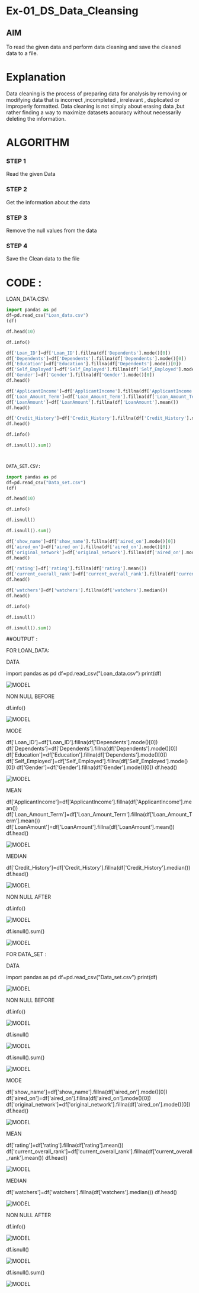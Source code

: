# Ex-01_DS_Data_Cleansing


## AIM
To read the given data and perform data cleaning and save the cleaned data to a file. 

# Explanation
Data cleaning is the process of preparing data for analysis by removing or modifying data that is incorrect ,incompleted , irrelevant , duplicated or improperly formatted. 
Data cleaning is not simply about erasing data ,but rather finding a way to maximize datasets accuracy without necessarily deleting the information. 

# ALGORITHM

### STEP 1

Read the given Data
### STEP 2

Get the information about the data
### STEP 3

Remove the null values from the data
### STEP 4

Save the Clean data to the file

# CODE :
LOAN_DATA.CSV:
```python
import pandas as pd
df=pd.read_csv("Loan_data.csv")
(df)

df.head(10)

df.info()

df['Loan_ID']=df['Loan_ID'].fillna(df['Dependents'].mode()[0])
df['Dependents']=df['Dependents'].fillna(df['Dependents'].mode()[0])
df['Education']=df['Education'].fillna(df['Dependents'].mode()[0])
df['Self_Employed']=df['Self_Employed'].fillna(df['Self_Employed'].mode()[0])
df['Gender']=df['Gender'].fillna(df['Gender'].mode()[0])
df.head()

df['ApplicantIncome']=df['ApplicantIncome'].fillna(df['ApplicantIncome'].mean())
df['Loan_Amount_Term']=df['Loan_Amount_Term'].fillna(df['Loan_Amount_Term'].mean())
df['LoanAmount']=df['LoanAmount'].fillna(df['LoanAmount'].mean())
df.head()

df['Credit_History']=df['Credit_History'].fillna(df['Credit_History'].median())
df.head()

df.info()

df.isnull().sum()



DATA_SET.CSV:

import pandas as pd
df=pd.read_csv("Data_set.csv")
(df)

df.head(10)

df.info()

df.isnull()

df.isnull().sum()

df['show_name']=df['show_name'].fillna(df['aired_on'].mode()[0])
df['aired_on']=df['aired_on'].fillna(df['aired_on'].mode()[0])
df['original_network']=df['original_network'].fillna(df['aired_on'].mode()[0])
df.head()

df['rating']=df['rating'].fillna(df['rating'].mean())
df['current_overall_rank']=df['current_overall_rank'].fillna(df['current_overall_rank'].mean())
df.head()

df['watchers']=df['watchers'].fillna(df['watchers'].median())
df.head()

df.info()

df.isnull()

df.isnull().sum()
```

##OUTPUT :

FOR LOAN_DATA:

DATA

import pandas as pd
df=pd.read_csv("Loan_data.csv")
print(df)

![MODEL](https://github.com/soundariyan18/ODD2023-Datascience-Ex01/blob/main/Screenshot%202023-08-26%20175623.png)

NON NULL BEFORE

df.info()

![MODEL](https://github.com/soundariyan18/ODD2023-Datascience-Ex01/blob/main/Screenshot%202023-08-26%20175649.png)

MODE

df['Loan_ID']=df['Loan_ID'].fillna(df['Dependents'].mode()[0])
df['Dependents']=df['Dependents'].fillna(df['Dependents'].mode()[0])
df['Education']=df['Education'].fillna(df['Dependents'].mode()[0])
df['Self_Employed']=df['Self_Employed'].fillna(df['Self_Employed'].mode()[0])
df['Gender']=df['Gender'].fillna(df['Gender'].mode()[0])
df.head()

![MODEL](https://github.com/soundariyan18/ODD2023-Datascience-Ex01/blob/main/Screenshot%202023-08-26%20175707.png)

MEAN

df['ApplicantIncome']=df['ApplicantIncome'].fillna(df['ApplicantIncome'].mean())
df['Loan_Amount_Term']=df['Loan_Amount_Term'].fillna(df['Loan_Amount_Term'].mean())
df['LoanAmount']=df['LoanAmount'].fillna(df['LoanAmount'].mean())
df.head()

![MODEL](https://github.com/soundariyan18/ODD2023-Datascience-Ex01/blob/main/Screenshot%202023-08-26%20175755.png)

MEDIAN

df['Credit_History']=df['Credit_History'].fillna(df['Credit_History'].median())
df.head()

![MODEL](https://github.com/soundariyan18/ODD2023-Datascience-Ex01/blob/main/Screenshot%202023-08-26%20175818.png)

NON NULL AFTER

df.info()

![MODEL](https://github.com/soundariyan18/ODD2023-Datascience-Ex01/blob/main/Screenshot%202023-08-26%20175841.png)

df.isnull().sum()

![MODEL]()



FOR DATA_SET :

DATA

import pandas as pd
df=pd.read_csv("Data_set.csv")
print(df)

![MODEL]()

NON NULL BEFORE

df.info()

![MODEL]()

df.isnull()

![MODEL]()

df.isnull().sum()

![MODEL]()

MODE

df['show_name']=df['show_name'].fillna(df['aired_on'].mode()[0])
df['aired_on']=df['aired_on'].fillna(df['aired_on'].mode()[0])
df['original_network']=df['original_network'].fillna(df['aired_on'].mode()[0])
df.head()

![MODEL]()

MEAN

df['rating']=df['rating'].fillna(df['rating'].mean())
df['current_overall_rank']=df['current_overall_rank'].fillna(df['current_overall_rank'].mean())
df.head()

![MODEL]()

MEDIAN

df['watchers']=df['watchers'].fillna(df['watchers'].median())
df.head()

![MODEL]()

NON NULL AFTER

df.info()

![MODEL]()

df.isnull()

![MODEL]()

df.isnull().sum()

![MODEL]()













